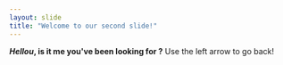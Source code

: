 ```yaml
---
layout: slide
title: "Welcome to our second slide!"
---
```

***Hellou*, is it me you've been looking for ?**
Use the left arrow to go back!
